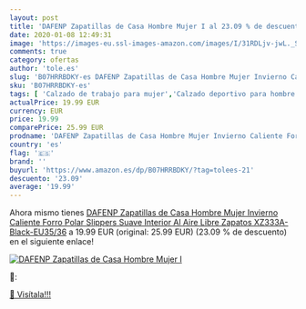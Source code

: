 ```yaml
---
layout: post
title: 'DAFENP Zapatillas de Casa Hombre Mujer I al 23.09 % de descuento'
date: 2020-01-08 12:49:31
image: 'https://images-eu.ssl-images-amazon.com/images/I/31RDLjv-jwL._SL400_.jpg'
comments: true
category: ofertas
author: 'tole.es'
slug: 'B07HRRBDKY-es DAFENP Zapatillas de Casa Hombre Mujer Invierno Caliente...'
sku: 'B07HRRBDKY-es'
tags: [ 'Calzado de trabajo para mujer','Calzado deportivo para hombre','Calzado sanitario y de hostelería para mujer','Chanclas y sandalias de piscina para hombre','Sandalias y chanclas para niña','Zapatillas y calzado deportivo para hombre','Zapatos','Zapatos para hombre','Zapatos para mujer','Zapatos para niñas pequeñas','Zapatos y complementos','Zuecos sanitarios y de hostelería para mujer','Zuecos y mules para hombre','zapatos', ]
actualPrice: 19.99 EUR
currency: EUR
price: 19.99
comparePrice: 25.99 EUR
prodname: 'DAFENP Zapatillas de Casa Hombre Mujer Invierno Caliente Forro Polar Slippers Suave Interior Al Aire Libre Zapatos XZ333A-Black-EU35/36'
country: 'es'
flag: '🇪🇸'
brand: ''
buyurl: 'https://www.amazon.es/dp/B07HRRBDKY/?tag=tolees-21'
descuento: '23.09'
average: '19.99'
---
```


Ahora mismo tienes [DAFENP Zapatillas de Casa Hombre Mujer Invierno Caliente Forro Polar Slippers Suave Interior Al Aire Libre Zapatos XZ333A-Black-EU35/36](https://www.amazon.es/dp/B07HRRBDKY/?tag=tolees-21) a 19.99 EUR (original: 25.99 EUR) (23.09 %  de descuento) en el siguiente enlace!

[![DAFENP Zapatillas de Casa Hombre Mujer I](https://images-eu.ssl-images-amazon.com/images/I/31RDLjv-jwL._SL400_.jpg)](https://www.amazon.es/dp/B07HRRBDKY/?tag=tolees-21)

🔎:


[🛒 Visítala!!!](https://www.amazon.es/dp/B07HRRBDKY/?tag=tolees-21)
